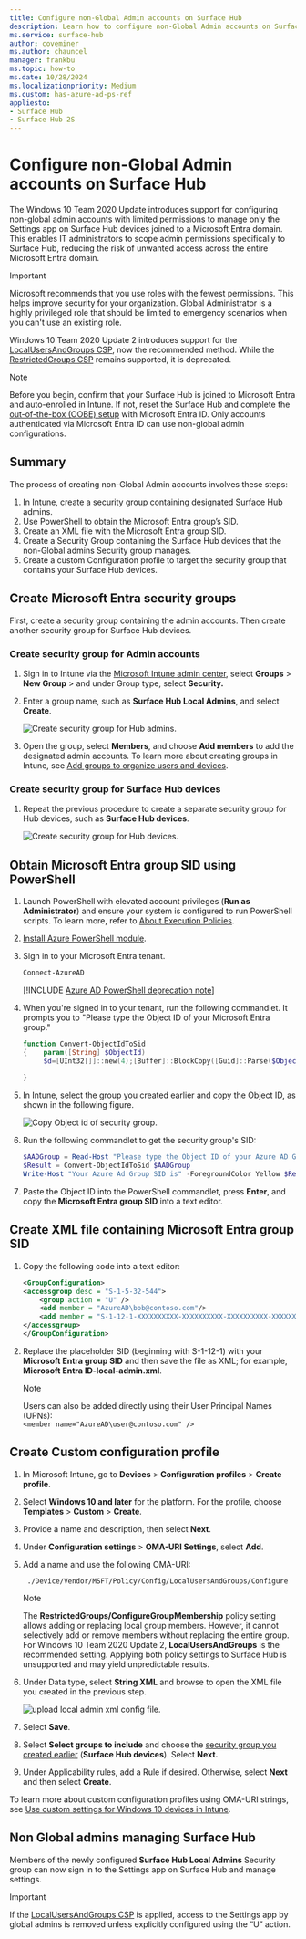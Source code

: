 ```yaml
---
title: Configure non-Global Admin accounts on Surface Hub
description: Learn how to configure non-Global Admin accounts on Surface Hub, limiting permissions for enhanced security while allowing admins to manage device settings via Microsoft Entra domain integration
ms.service: surface-hub
author: coveminer
ms.author: chauncel
manager: frankbu
ms.topic: how-to
ms.date: 10/28/2024
ms.localizationpriority: Medium
ms.custom: has-azure-ad-ps-ref
appliesto:
- Surface Hub
- Surface Hub 2S
---
```


# Configure non-Global Admin accounts on Surface Hub

The Windows 10 Team 2020 Update introduces support for configuring non-global admin accounts with limited permissions to manage only the Settings app on Surface Hub devices joined to a Microsoft Entra domain. This enables IT administrators to scope admin permissions specifically to Surface Hub, reducing the risk of unwanted access across the entire Microsoft Entra domain.

> [!IMPORTANT]
> Microsoft recommends that you use roles with the fewest permissions. This helps improve security for your organization. Global Administrator is a highly privileged role that should be limited to emergency scenarios when you can't use an existing role.

Windows 10 Team 2020 Update 2 introduces support for the [LocalUsersAndGroups CSP](/windows/client-management/mdm/policy-csp-localusersandgroups), now the recommended method. While the [RestrictedGroups CSP](/windows/client-management/mdm/policy-csp-restrictedgroups) remains supported, it is deprecated.

> [!NOTE]
> Before you begin, confirm that your Surface Hub is joined to Microsoft Entra and auto-enrolled in Intune. If not, reset the Surface Hub and complete the [out-of-the-box (OOBE) setup](first-run-program-surface-hub.md) with Microsoft Entra ID. Only accounts authenticated via Microsoft Entra ID can use non-global admin configurations.

## Summary

The process of creating non-Global Admin accounts involves these steps:

1. In Intune, create a security group containing designated Surface Hub admins.
2. Use PowerShell to obtain the Microsoft Entra group’s SID.
3. Create an XML file with the Microsoft Entra group SID.
4. Create a Security Group containing the Surface Hub devices that the non-Global admins Security group manages. 
5. Create a custom Configuration profile to target the security group that contains your Surface Hub devices.

<a name='create-azure-ad-security-groups'></a>

## Create Microsoft Entra security groups

First, create a security group containing the admin accounts. Then create another security group for Surface Hub devices.  

### Create security group for Admin accounts

1. Sign in to Intune via the [Microsoft Intune admin center](https://go.microsoft.com/fwlink/?linkid=2109431), select **Groups** > **New Group** > and under Group type, select **Security.**
2. Enter a group name, such as **Surface Hub Local Admins**, and select **Create**.

     ![Create security group for Hub admins.](images/sh-create-sec-group.png)

3. Open the group, select **Members**, and choose **Add members** to add the designated admin accounts. To learn more about creating groups in Intune, see  [Add groups to organize users and devices](/mem/intune/fundamentals/groups-add).

### Create security group for Surface Hub devices

1. Repeat the previous procedure to create a separate security group for Hub devices, such as **Surface Hub devices**.

     ![Create security group for Hub devices.](images/sh-create-sec-group-devices.png)

<a name='obtain-azure-ad-group-sid-using-powershell'></a>

## Obtain Microsoft Entra group SID using PowerShell

1. Launch PowerShell with elevated account privileges (**Run as Administrator**) and ensure your system is configured to run PowerShell scripts. To learn more, refer to [About Execution Policies](/powershell/module/microsoft.powershell.core/about/about_execution_policies?).
2. [Install Azure PowerShell module](/powershell/azure/install-az-ps).
3. Sign in to your Microsoft Entra tenant.

    ```powershell
    Connect-AzureAD
    ```

    [!INCLUDE [Azure AD PowerShell deprecation note](includes/aad-powershell-deprecation-note.md)]

4. When you're signed in to your tenant, run the following commandlet. It prompts you to "Please type the Object ID of your Microsoft Entra group."

    ```powershell
    function Convert-ObjectIdToSid
    {    param([String] $ObjectId)   
         $d=[UInt32[]]::new(4);[Buffer]::BlockCopy([Guid]::Parse($ObjectId).ToByteArray(),0,$d,0,16);"S-1-12-1-$d".Replace(' ','-')
      
    }
    ```

5. In Intune, select the group you created earlier and copy the Object ID, as shown in the following figure.

     ![Copy Object id of security group.](images/sh-objectid.png)

6. Run the following commandlet to get the security group's SID:

    ```powershell
    $AADGroup = Read-Host "Please type the Object ID of your Azure AD Group"
    $Result = Convert-ObjectIdToSid $AADGroup
    Write-Host "Your Azure Ad Group SID is" -ForegroundColor Yellow $Result
    ```

7. Paste the Object ID into the PowerShell commandlet, press **Enter**, and copy the **Microsoft Entra group SID** into a text editor.

<a name='create-xml-file-containing-azure-ad-group-sid'></a>

## Create XML file containing Microsoft Entra group SID

1. Copy the following code into a text editor:

    ```xml
    <GroupConfiguration>
    <accessgroup desc = "S-1-5-32-544">
        <group action = "U" />
        <add member = "AzureAD\bob@contoso.com"/>
        <add member = "S-1-12-1-XXXXXXXXXX-XXXXXXXXXX-XXXXXXXXXX-XXXXXXXXXX"/>
    </accessgroup>
    </GroupConfiguration>
    ```
2. Replace the placeholder SID (beginning with S-1-12-1) with your **Microsoft Entra group SID** and then save the file as XML; for example, **Microsoft Entra ID-local-admin.xml**.

      > [!NOTE]
      > Users can also be added directly using their User Principal Names (UPNs):  
      > `<member name="AzureAD\user@contoso.com" />`

## Create Custom configuration profile

1. In Microsoft Intune, go to **Devices** > **Configuration profiles** > **Create profile**.
2. Select **Windows 10 and later** for the platform. For the profile, choose **Templates** > **Custom** > **Create**.
3. Provide a name and description, then select **Next**.
4. Under **Configuration settings** > **OMA-URI Settings**, select **Add**.
5. Add a name and use the following OMA-URI:

    ```OMA-URI
     ./Device/Vendor/MSFT/Policy/Config/LocalUsersAndGroups/Configure
    ```

   > [!NOTE]
   > The **RestrictedGroups/ConfigureGroupMembership** policy setting allows adding or replacing local group members. However, it cannot selectively add or remove members without replacing the entire group. For Windows 10 Team 2020 Update 2, **LocalUsersAndGroups** is the recommended setting. Applying both policy settings to Surface Hub is unsupported and may yield unpredictable results.

6. Under Data type, select **String XML** and browse to open the XML file you created in the previous step.

     ![upload local admin xml config file.](images/sh-local-admin-config.png)

7. Select **Save**.
8. Select **Select groups to include** and choose the [security group you created earlier](#create-security-group-for-surface-hub-devices) (**Surface Hub devices**). Select **Next.**
9. Under Applicability rules, add a Rule if desired. Otherwise, select **Next** and then select **Create**.

To learn more about custom configuration profiles using OMA-URI strings, see [Use custom settings for Windows 10 devices in Intune](/mem/intune/configuration/custom-settings-windows-10).

## Non Global admins managing Surface Hub

Members of the newly configured **Surface Hub Local Admins** Security group can now sign in to the Settings app on Surface Hub and manage settings.

> [!IMPORTANT]
> If the [LocalUsersAndGroups CSP](/windows/client-management/mdm/policy-csp-localusersandgroups) is applied, access to the Settings app by global admins is removed unless explicitly configured using the “U” action.
